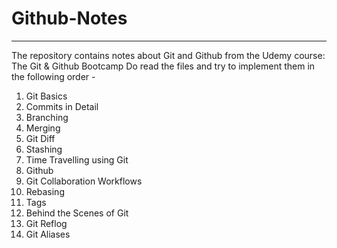 # Github-Notes
---

The repository contains notes about Git and Github from the Udemy course: The Git & Github Bootcamp
Do read the files and try to implement them in the following order - 

1. Git Basics
2. Commits in Detail
3. Branching
4. Merging
5. Git Diff
6. Stashing
7. Time Travelling using Git
8. Github
9. Git Collaboration Workflows
10. Rebasing
11. Tags
12. Behind the Scenes of Git
13. Git Reflog
14. Git Aliases
